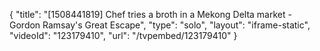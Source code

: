 {
    "title": "[1508441819] Chef tries a broth in a Mekong Delta market - Gordon Ramsay's Great Escape",
    "type": "solo",
    "layout": "iframe-static",
    "videoId": "123179410",
    "url": "\/tvpembed\/123179410"
}